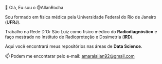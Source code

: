 👋 Olá, Eu sou o @AllanRocha

Sou formado em física médica pela Universidade Federal do Rio de Janeiro (**UFRJ**).

Trabalho na Rede D'Or São Luiz como físico médico do **Radiodiagnóstico** e faço mestrado no Instituto de Radioproteção e Dosimetria (**IRD**).

Aqui você encontrará meus repositórios nas áreas de **Data Science**.

📫 Podem me encontarar pelo e-mail: amaralallan92@gmail.com
